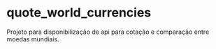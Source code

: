 # quote_world_currencies
Projeto para disponibilização de api para cotação e comparação entre moedas mundiais.
